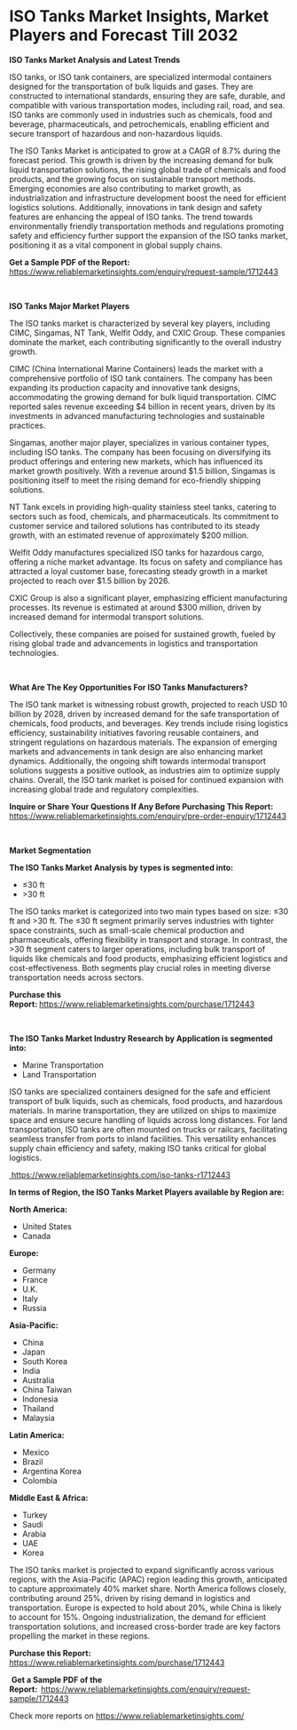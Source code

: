 <p><h1>ISO Tanks Market Insights, Market Players and Forecast Till 2032</h1></p><p><strong>ISO Tanks Market Analysis and Latest Trends</strong></p>
<p><p>ISO tanks, or ISO tank containers, are specialized intermodal containers designed for the transportation of bulk liquids and gases. They are constructed to international standards, ensuring they are safe, durable, and compatible with various transportation modes, including rail, road, and sea. ISO tanks are commonly used in industries such as chemicals, food and beverage, pharmaceuticals, and petrochemicals, enabling efficient and secure transport of hazardous and non-hazardous liquids.</p><p>The ISO Tanks Market is anticipated to grow at a CAGR of 8.7% during the forecast period. This growth is driven by the increasing demand for bulk liquid transportation solutions, the rising global trade of chemicals and food products, and the growing focus on sustainable transport methods. Emerging economies are also contributing to market growth, as industrialization and infrastructure development boost the need for efficient logistics solutions. Additionally, innovations in tank design and safety features are enhancing the appeal of ISO tanks. The trend towards environmentally friendly transportation methods and regulations promoting safety and efficiency further support the expansion of the ISO tanks market, positioning it as a vital component in global supply chains.</p></p>
<p><strong>Get a Sample PDF of the Report:&nbsp;</strong> <a href="https://www.reliablemarketinsights.com/enquiry/request-sample/1712443?utm_campaign=3290&utm_medium=2&utm_source=Github&utm_content=ia&utm_term=28032025&utm_id=iso-tanks">https://www.reliablemarketinsights.com/enquiry/request-sample/1712443</a></p>
<p>&nbsp;</p>
<p><strong>ISO Tanks Major Market Players</strong></p>
<p><p>The ISO tanks market is characterized by several key players, including CIMC, Singamas, NT Tank, Welfit Oddy, and CXIC Group. These companies dominate the market, each contributing significantly to the overall industry growth.</p><p>CIMC (China International Marine Containers) leads the market with a comprehensive portfolio of ISO tank containers. The company has been expanding its production capacity and innovative tank designs, accommodating the growing demand for bulk liquid transportation. CIMC reported sales revenue exceeding $4 billion in recent years, driven by its investments in advanced manufacturing technologies and sustainable practices.</p><p>Singamas, another major player, specializes in various container types, including ISO tanks. The company has been focusing on diversifying its product offerings and entering new markets, which has influenced its market growth positively. With a revenue around $1.5 billion, Singamas is positioning itself to meet the rising demand for eco-friendly shipping solutions.</p><p>NT Tank excels in providing high-quality stainless steel tanks, catering to sectors such as food, chemicals, and pharmaceuticals. Its commitment to customer service and tailored solutions has contributed to its steady growth, with an estimated revenue of approximately $200 million.</p><p>Welfit Oddy manufactures specialized ISO tanks for hazardous cargo, offering a niche market advantage. Its focus on safety and compliance has attracted a loyal customer base, forecasting steady growth in a market projected to reach over $1.5 billion by 2026.</p><p>CXIC Group is also a significant player, emphasizing efficient manufacturing processes. Its revenue is estimated at around $300 million, driven by increased demand for intermodal transport solutions.</p><p>Collectively, these companies are poised for sustained growth, fueled by rising global trade and advancements in logistics and transportation technologies.</p></p>
<p>&nbsp;</p>
<p><strong>What Are The Key Opportunities For ISO Tanks Manufacturers?</strong></p>
<p><p>The ISO tank market is witnessing robust growth, projected to reach USD 10 billion by 2028, driven by increased demand for the safe transportation of chemicals, food products, and beverages. Key trends include rising logistics efficiency, sustainability initiatives favoring reusable containers, and stringent regulations on hazardous materials. The expansion of emerging markets and advancements in tank design are also enhancing market dynamics. Additionally, the ongoing shift towards intermodal transport solutions suggests a positive outlook, as industries aim to optimize supply chains. Overall, the ISO tank market is poised for continued expansion with increasing global trade and regulatory complexities.</p></p>
<p><strong>Inquire or Share Your Questions If Any Before Purchasing This Report:</strong> <a href="https://www.reliablemarketinsights.com/enquiry/pre-order-enquiry/1712443?utm_campaign=3290&utm_medium=2&utm_source=Github&utm_content=ia&utm_term=28032025&utm_id=iso-tanks">https://www.reliablemarketinsights.com/enquiry/pre-order-enquiry/1712443</a></p>
<p>&nbsp;</p>
<p><strong>Market Segmentation</strong></p>
<p><strong>The ISO Tanks Market Analysis by types is segmented into:</strong></p>
<p><ul><li>≤30 ft</li><li>>30 ft</li></ul></p>
<p><p>The ISO tanks market is categorized into two main types based on size: ≤30 ft and >30 ft. The ≤30 ft segment primarily serves industries with tighter space constraints, such as small-scale chemical production and pharmaceuticals, offering flexibility in transport and storage. In contrast, the >30 ft segment caters to larger operations, including bulk transport of liquids like chemicals and food products, emphasizing efficient logistics and cost-effectiveness. Both segments play crucial roles in meeting diverse transportation needs across sectors.</p></p>
<p><strong>Purchase this Report:&nbsp;</strong><a href="https://www.reliablemarketinsights.com/purchase/1712443?utm_campaign=3290&utm_medium=2&utm_source=Github&utm_content=ia&utm_term=28032025&utm_id=iso-tanks">https://www.reliablemarketinsights.com/purchase/1712443</a></p>
<p>&nbsp;</p>
<p><strong>The ISO Tanks Market Industry Research by Application is segmented into:</strong></p>
<p><ul><li>Marine Transportation</li><li>Land Transportation</li></ul></p>
<p><p>ISO tanks are specialized containers designed for the safe and efficient transport of bulk liquids, such as chemicals, food products, and hazardous materials. In marine transportation, they are utilized on ships to maximize space and ensure secure handling of liquids across long distances. For land transportation, ISO tanks are often mounted on trucks or railcars, facilitating seamless transfer from ports to inland facilities. This versatility enhances supply chain efficiency and safety, making ISO tanks critical for global logistics.</p></p>
<p><a href="https://www.reliablemarketinsights.com/iso-tanks-r1712443?utm_campaign=3290&utm_medium=2&utm_source=Github&utm_content=ia&utm_term=28032025&utm_id=iso-tanks">&nbsp;https://www.reliablemarketinsights.com/iso-tanks-r1712443</a></p>
<p><strong>In terms of Region, the ISO Tanks Market Players available by Region are:</strong></p>
<p>
    <p> <strong> North America: </strong>
        <ul>
            <li>United States</li>
            <li>Canada</li>
        </ul>
        </p> 
    <p> <strong> Europe: </strong>
        <ul>
            <li>Germany</li>
            <li>France</li>
            <li>U.K.</li>
            <li>Italy</li>
            <li>Russia</li>
        </ul>
        </p> 
    <p> <strong> Asia-Pacific: </strong>
        <ul>
            <li>China</li>
            <li>Japan</li>
            <li>South Korea</li>
            <li>India</li>
            <li>Australia</li>
            <li>China Taiwan</li>
            <li>Indonesia</li>
            <li>Thailand</li>
            <li>Malaysia</li>
        </ul>
        </p> 
    <p> <strong> Latin America: </strong>
        <ul>
            <li>Mexico</li>
            <li>Brazil</li>
            <li>Argentina Korea</li>
            <li>Colombia</li>
        </ul>
        </p> 
    <p> <strong> Middle East & Africa: </strong>
        <ul>
            <li>Turkey</li>
            <li>Saudi</li>
            <li>Arabia</li>
            <li>UAE</li>
            <li>Korea</li>
        </ul>
    </p>
    </p>
<p><p>The ISO tanks market is projected to expand significantly across various regions, with the Asia-Pacific (APAC) region leading this growth, anticipated to capture approximately 40% market share. North America follows closely, contributing around 25%, driven by rising demand in logistics and transportation. Europe is expected to hold about 20%, while China is likely to account for 15%. Ongoing industrialization, the demand for efficient transportation solutions, and increased cross-border trade are key factors propelling the market in these regions.</p></p>
<p><strong>Purchase this Report: </strong><a href="https://www.reliablemarketinsights.com/purchase/1712443?utm_campaign=3290&utm_medium=2&utm_source=Github&utm_content=ia&utm_term=28032025&utm_id=iso-tanks">https://www.reliablemarketinsights.com/purchase/1712443</a></p>
<p>&nbsp;<strong>Get a Sample PDF of the Report:&nbsp;&nbsp;</strong><a href="https://www.reliablemarketinsights.com/enquiry/request-sample/1712443?utm_campaign=3290&utm_medium=2&utm_source=Github&utm_content=ia&utm_term=28032025&utm_id=iso-tanks">https://www.reliablemarketinsights.com/enquiry/request-sample/1712443</a></p>
<p><strong></strong></p>
<p>Check more reports on <a href="https://www.reliablemarketinsights.com/?utm_campaign=3290&utm_medium=2&utm_source=Github&utm_content=ia&utm_term=28032025&utm_id=iso-tanks">https://www.reliablemarketinsights.com/</a></p>